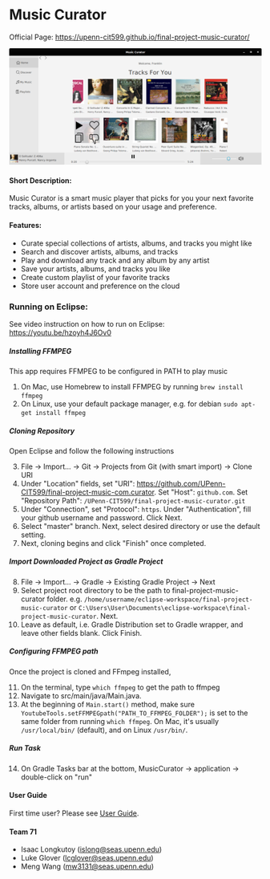 # Music Curator
Official Page: https://upenn-cit599.github.io/final-project-music-curator/

![alt test](screenshots/home.png)

#### Short Description:
Music Curator is a smart music player that picks for you your next favorite tracks, albums, or artists based on your usage and preference.

#### Features:
* Curate special collections of artists, albums, and tracks you might like
* Search and discover artists, albums, and tracks  
* Play and download any track and any album by any artist
* Save your artists, albums, and tracks you like 
* Create custom playlist of your favorite tracks 
* Store user account and preference on the cloud 

### Running on Eclipse:
See video instruction on how to run on Eclipse: https://youtu.be/hzoyh4J6Ov0

##### Installing FFMPEG
This app requires FFMPEG to be configured in PATH to play music
1. On Mac, use Homebrew to install FFMPEG by running `brew install ffmpeg`
2. On Linux, use your default package manager, e.g. for debian `sudo apt-get install ffmpeg`

##### Cloning Repository
Open Eclipse and follow the following instructions

3. File -> Import... -> Git -> Projects from Git (with smart import) -> Clone URI
4. Under "Location" fields, set "URI": https://github.com/UPenn-CIT599/final-project-music-com.curator. Set "Host": `github.com`. Set "Repository Path": `/UPenn-CIT599/final-project-music-curator.git`
5. Under "Connection", set "Protocol": `https`. Under "Authentication", fill your github username and password. Click Next.
6. Select "master" branch. Next, select desired directory or use the default setting. 
7. Next, cloning begins and click "Finish" once completed.

##### Import Downloaded Project as Gradle Project
8. File -> Import... -> Gradle -> Existing Gradle Project -> Next
9. Select project root directory to be the path to final-project-music-curator folder. e.g. `/home/username/eclipse-workspace/final-project-music-curator` or `C:\Users\User\Documents\eclipse-workspace\final-project-music-curator`. Next.
10. Leave as default, i.e. Gradle Distribution set to Gradle wrapper, and leave other fields blank. Click Finish.

##### Configuring FFMPEG path
Once the project is cloned and FFmpeg installed,

11. On the terminal, type  `which ffmpeg` to get the path to ffmpeg
12. Navigate to src/main/java/Main.java.
13. At the beginning of `Main.start()` method, make sure `YoutubeTools.setFFMPEGpath("PATH_TO_FFMPEG_FOLDER");` is set to the same folder from running `which ffmpeg`. 
On Mac, it's usually `/usr/local/bin/` (default), and on Linux `/usr/bin/`. 

##### Run Task 
14. On Gradle Tasks bar at the bottom, MusicCurator -> application -> double-click on "run"

#### User Guide
First time user? Please see [User Guide](docs/guides.md).

#### Team 71
* Isaac Longkutoy ([islong@seas.upenn.edu](mailto:islong@seas.upenn.edu)) 
* Luke Glover ([lcglover@seas.upenn.edu](mailto:lcglover@seas.upenn.edu))
* Meng Wang ([mw3131@seas.upenn.edu](mailto:mw3131@seas.upenn.edu))

